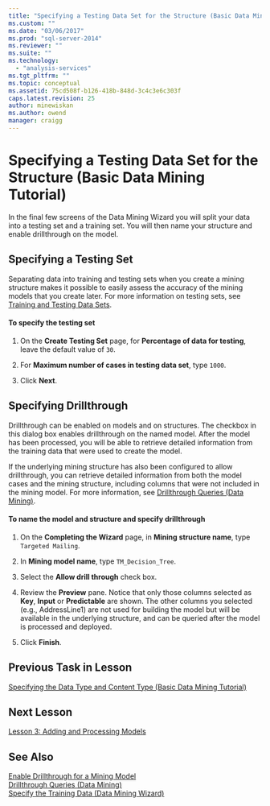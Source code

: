 ```yaml
---
title: "Specifying a Testing Data Set for the Structure (Basic Data Mining Tutorial) | Microsoft Docs"
ms.custom: ""
ms.date: "03/06/2017"
ms.prod: "sql-server-2014"
ms.reviewer: ""
ms.suite: ""
ms.technology: 
  - "analysis-services"
ms.tgt_pltfrm: ""
ms.topic: conceptual
ms.assetid: 75cd508f-b126-418b-848d-3c4c3e6c303f
caps.latest.revision: 25
author: minewiskan
ms.author: owend
manager: craigg
---
```

# Specifying a Testing Data Set for the Structure (Basic Data Mining Tutorial)
  In the final few screens of the Data Mining Wizard you will split your data into a testing set and a training set. You will then name your structure and enable drillthrough on the model.  
  
## Specifying a Testing Set  
 Separating data into training and testing sets when you create a mining structure makes it possible to easily assess the accuracy of the mining models that you create later. For more information on testing sets, see [Training and Testing Data Sets](../../2014/analysis-services/data-mining/training-and-testing-data-sets.md).  
  
#### To specify the testing set  
  
1.  On the **Create Testing Set** page, for **Percentage of data for testing**, leave the default value of `30`.  
  
2.  For **Maximum number of cases in testing data set**, type `1000`.  
  
3.  Click **Next**.  
  
## Specifying Drillthrough  
 Drillthrough can be enabled on models and on structures. The checkbox in this dialog box enables drillthrough on the named model. After the model has been processed,  you will be able to retrieve detailed information from the training data that were used to create the model.  
  
 If the underlying mining structure has also been configured to allow drillthrough, you can retrieve detailed information from both the model cases and the mining structure, including columns that were not included in the mining model. For more information, see [Drillthrough Queries &#40;Data Mining&#41;](../../2014/analysis-services/data-mining/drillthrough-queries-data-mining.md).  
  
#### To name the model and structure and specify drillthrough  
  
1.  On the **Completing the Wizard** page, in **Mining structure name**, type `Targeted Mailing`.  
  
2.  In **Mining model name**, type `TM_Decision_Tree`.  
  
3.  Select the **Allow drill through** check box.  
  
4.  Review the **Preview** pane. Notice that only those columns selected as **Key**, **Input** or **Predictable** are shown. The other columns you selected (e.g., AddressLine1) are not used for building the model but will be available in the underlying structure, and can be queried after the model is processed and deployed.  
  
5.  Click **Finish**.  
  
## Previous Task in Lesson  
 [Specifying the Data Type and Content Type &#40;Basic Data Mining Tutorial&#41;](../../2014/tutorials/specifying-the-data-type-and-content-type-basic-data-mining-tutorial.md)  
  
## Next Lesson  
 [Lesson 3: Adding and Processing Models](../../2014/tutorials/lesson-3-adding-and-processing-models.md)  
  
## See Also  
 [Enable Drillthrough for a Mining Model](../../2014/analysis-services/data-mining/enable-drillthrough-for-a-mining-model.md)   
 [Drillthrough Queries &#40;Data Mining&#41;](../../2014/analysis-services/data-mining/drillthrough-queries-data-mining.md)   
 [Specify the Training Data &#40;Data Mining Wizard&#41;](../../2014/analysis-services/specify-the-training-data-data-mining-wizard.md)  
  
  
